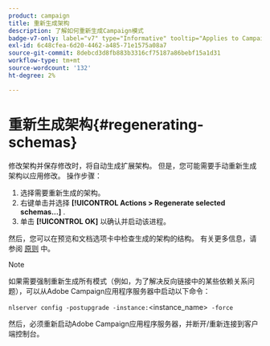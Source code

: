 ```yaml
---
product: campaign
title: 重新生成架构
description: 了解如何重新生成Campaign模式
badge-v7-only: label="v7" type="Informative" tooltip="Applies to Campaign Classic v7 only"
exl-id: 6c48cfea-6d20-4462-a485-71e1575a08a7
source-git-commit: 8debcd3d8fb883b3316cf75187a86bebf15a1d31
workflow-type: tm+mt
source-wordcount: '132'
ht-degree: 2%

---
```


# 重新生成架构{#regenerating-schemas}

修改架构并保存修改时，将自动生成扩展架构。 但是，您可能需要手动重新生成架构以应用修改。 操作步骤：

1. 选择需要重新生成的架构。
1. 右键单击并选择 **[!UICONTROL Actions > Regenerate selected schemas...]** .
1. 单击 **[!UICONTROL OK]** 以确认并启动该进程。

然后，您可以在预览和文档选项卡中检查生成的架构的结构。 有关更多信息，请参阅 [原则](../../configuration/using/data-schemas.md#principles) 中。

>[!NOTE]
>
>如果需要强制重新生成所有模式（例如，为了解决反向链接中的某些依赖关系问题），可以从Adobe Campaign应用程序服务器中启动以下命令：
>
> `nlserver config -postupgrade -instance:`&lt;instance_name>` -force`
>
>然后，必须重新启动Adobe Campaign应用程序服务器，并断开/重新连接到客户端控制台。
